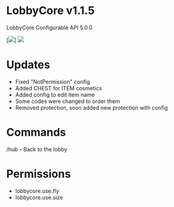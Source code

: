 # LobbyCore v1.1.5
LobbyCore Configurable API 5.0.0

[![](https://poggit.pmmp.io/shield.state/LobbyCore)]
<a href="https://poggit.pmmp.io/p/LobbyCore"><img src="https://poggit.pmmp.io/shield.state/LobbyCore"></a>

# Updates

- Fixed "NotPermission" config
- Added CHEST for ITEM cosmetics
- Added config to edit item name
- Some codes were changed to order them
- Removed protection, soon added new protection with config

# Commands
/hub - Back to the lobby

# Permissions
- lobbycore.use.fly
- lobbycore.use.size
